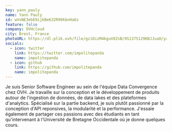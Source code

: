 ```yaml
---
key: yann_pauly
name: Yann Pauly
id: wVvNE3ebE9ijkBe632R99kbnHa6z
feature: false
company: OVHcloud
city: Brest, France
photoURL: https://dl.plik.ovh/file/gziDizM4kguV8ZsB/9S1375129KBJJuaO/yann_photo.png
socials:
  - icon: twitter
    link: https://twitter.com/impolitepanda
    name: impolitepanda
  - icon: github
    link: https://github.com/impolitepanda
    name: impolitepanda
---
```

Je suis Senior Software Engineer au sein de l'équipe Data Convergence chez OVH. Je travaille sur la conception et le développement de produits autour de l'ingestion de données, de data lakes et des plateformes d'analytics. Spécialisé sur la partie backend, je suis plutôt passionné par la conception d'API reponsives, la modularité et la performance. J'essaie également de partager ces passions avec des étudiants en tant qu'intervenant à l'Université de Bretagne Occidentale où je donne quelques cours.